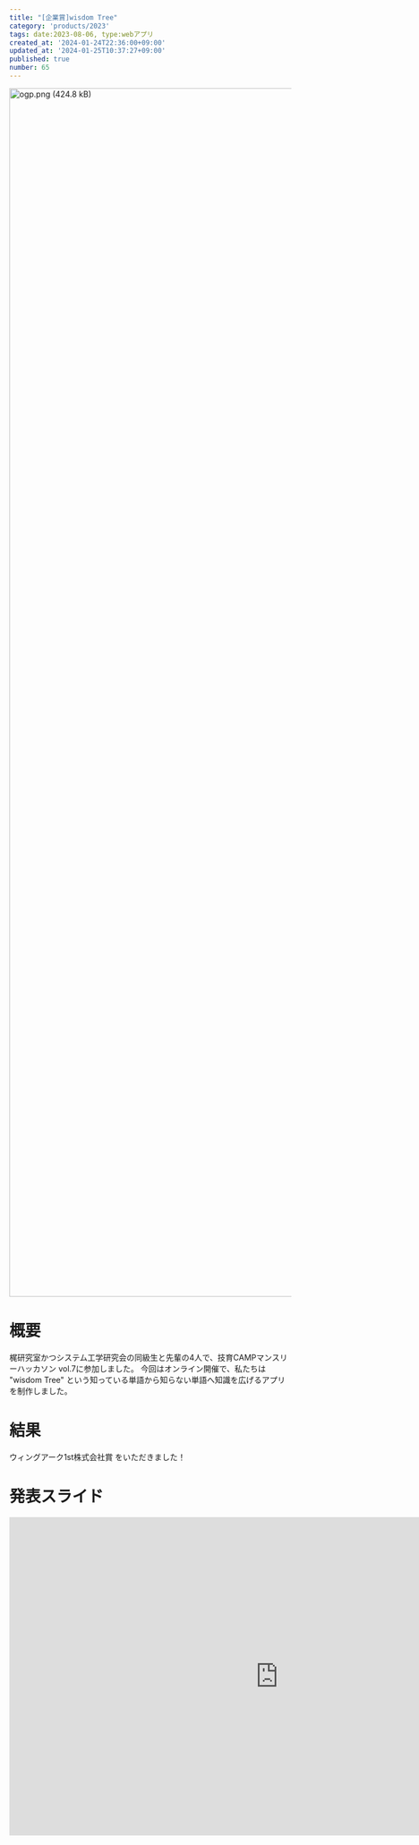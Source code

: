 ```yaml
---
title: "[企業賞]wisdom Tree"
category: 'products/2023'
tags: date:2023-08-06, type:webアプリ
created_at: '2024-01-24T22:36:00+09:00'
updated_at: '2024-01-25T10:37:27+09:00'
published: true
number: 65
---
```


<img width="2160" alt="ogp.png (424.8 kB)" src="/images/articles/65/e7ffccd1-6a46-40eb-a269-e78bb0df307a.webp">


# 概要
梶研究室かつシステム工学研究会の同級生と先輩の4人で、技育CAMPマンスリーハッカソン vol.7に参加しました。
今回はオンライン開催で、私たちは "wisdom Tree" という知っている単語から知らない単語へ知識を広げるアプリを制作しました。

# 結果
ウィングアーク1st株式会社賞 をいただきました！

# 発表スライド

<iframe src="https://docs.google.com/presentation/d/e/2PACX-1vR0Wd_MS751hSvsROIuFXX0Wsq6VDYf0YDRX2ms1fsSKjAv3eRDcqPf7kKBhfUPGFsEpjCt73oWznxt/embed?start=false&loop=false&delayms=3000" frameborder="0" width="960" height="569" allowfullscreen="true" mozallowfullscreen="true" webkitallowfullscreen="true"></iframe>


